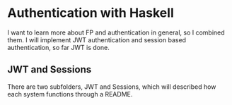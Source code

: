 # Authentication with Haskell
I want to learn more about FP and authentication in general, so I combined them. I will implement JWT authentication and session based authentication, so far JWT is done.

## JWT and Sessions
There are two subfolders, JWT and Sessions, which will described how each system functions through a README. 